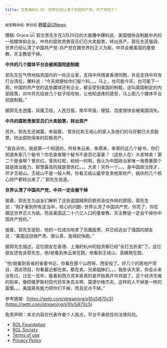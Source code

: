 ```yaml
---
title: 文贵爆料3.20：世界已经认清了中国共产党，共产党完了！
---
```

`秘密翻译组-原创组` [轉載自GNews](https://gnews.org/zh-hans/2200318/)

撰稿: Grace
![](https://assets.gnews.org/wp-content/uploads/2022/03/Screen-Shot-2022-03-20-at-7.49.33-PM.jpeg)
郭文贵先生在3月20日的大直播中爆料说，美国很快会制裁中共的一些媒体和企业，中共的腐败贵族官员们已大卖股票，转出资产。郭先生还强调，世界已经认清了中国共产党-共产党在跟世界的正义为敌，中共会被美国的基督教，天主教徒干掉。

**中共的几个媒体平台会被美国彻底制裁**

郭先生在气愤地指责国内的一些企业家，支持中共残害香港同胞，并且支持中共攻打台湾后，爆料说：“今天顺便给你们报个料。。。马上，也可能今天，也可能下一周，中国的共产党的这些媒体还有企业，都会受到美国的制裁，这叫美国制定的内部政策，对中共先给放几个蚊子咬咬他，让他知道疼的感受，马上把几个媒体平台彻底制裁。”

据郭先生透露，凤凰卫视，人民日报，南华早报，搜狐、百度很快会被美国消失。

**中共的腐败贵族官员们大卖股票，转出资产**

另外，郭先生还揭露，朱镕基， 曾庆红和王岐山的家人及他们的马仔都已大卖股票，转出腐败得来的巨额资产。

“我告诉你，我是第一个知道的，所有朱云来、朱燕来，朱家的这几个秘书，你们知道朱家几个秘书？你去查查哪个秘书不是百亿富豪？（这些人在）大卖特卖！第二个是谁啊？曾庆红，曾庆红呢，权倾一时啊，我认为中国政治家唯一我尊重那个就是政治能力、智慧最高的就是曾庆红。。。大卖！另外一个。。。是中国政治怪才，坏才王岐山。王岐山不是一般人啊，你看王岐山最早变卖他家财产，姚庆的几个核心财产都转出来了，” 郭先生说道。

**世界认清了中国共产党，中共一定会被干掉**

接着，郭先生为战友们解析了这些盗国贼把巨额资金往外转的原因，郭先生说：“刚才看到所有这当中，核心的问题- 世界认清了中国共产党，你完了，你在跟这世界正义为敌。而且美国这二十八亿人口的基督教、天主教徒一定会干掉你中国共产党的。”

接着，郭先生提到，他的一位成功地卖了凤凰股票，并已经逃出了墙国的朋友说：“美国这回很严肃、很认真，我得赶快跑。”

据郭先生描述，这位朋友在香港、上海的杭州的投资都已经“全打五折卖”了。这位朋友还告诉郭先生，他/她看到朱云来在跑，他看到王岐山、高嫣艳在跑。

“他/她看到各省的省委书记，你看在那个山西呀、西安投了。好几个的房地产项目、酒店项目，你看最近都在卖，都在卖。兄弟姐妹们。。。我告诉大家，你会从来没有过，过去一百年，能看到西方资本家真的是开始离开中共国了。这个经济灾难的到来，像把俄罗斯的现代将军朱克夫啊、莫德尔维杰夫，这样的人干掉是一样的震慑。。。美国真有能力把你们干掉，而且定点干掉。”

参考链接:  [https://gettr.com/streaming/p10y5j870c5](https://gettr.com/streaming/p10y5j870c5)

 

免责声明：本文内容仅代表作者个人观点，平台不承担任何法律风险。

- [ROL Foundation](https://rolfoundation.org/)
- [ROL Society](https://rolsociety.org/)
- [Terms of use](https://gnews.org/terms-of-use-3/)
- [Privacy Policy](https://gnews.org/privacy-policy/)
